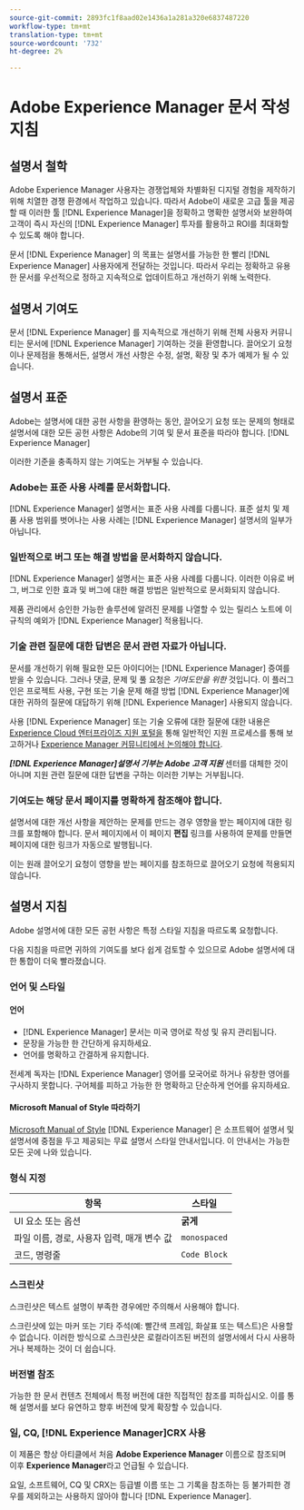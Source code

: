 ```yaml
---
source-git-commit: 2893fc1f8aad02e1436a1a281a320e6837487220
workflow-type: tm+mt
translation-type: tm+mt
source-wordcount: '732'
ht-degree: 2%

---
```

# Adobe Experience Manager 문서 작성 지침

## 설명서 철학

Adobe Experience Manager 사용자는 경쟁업체와 차별화된 디지털 경험을 제작하기 위해 치열한 경쟁 환경에서 작업하고 있습니다. 따라서 Adobe이 새로운 고급 툴을 제공할 때 이러한 툴 [!DNL Experience Manager]을 정확하고 명확한 설명서와 보완하여 고객이 즉시 자신의 [!DNL Experience Manager] 투자를 활용하고 ROI를 최대화할 수 있도록 해야 합니다.

문서 [!DNL Experience Manager] 의 목표는 설명서를 가능한 한 빨리 [!DNL Experience Manager] 사용자에게 전달하는 것입니다. 따라서 우리는 정확하고 유용한 문서를 우선적으로 정하고 지속적으로 업데이트하고 개선하기 위해 노력한다.

## 설명서 기여도

문서 [!DNL Experience Manager] 를 지속적으로 개선하기 위해 전체 사용자 커뮤니티는 문서에 [!DNL Experience Manager] 기여하는 것을 환영합니다. 끌어오기 요청이나 문제점을 통해서든, 설명서 개선 사항은 수정, 설명, 확장 및 추가 예제가 될 수 있습니다.

## 설명서 표준

Adobe는 설명서에 대한 공헌 사항을 환영하는 동안, 끌어오기 요청 또는 문제의 형태로 설명서에 대한 모든 공헌 사항은 Adobe의 기여 및 문서 표준을 따라야 합니다. [!DNL Experience Manager]

이러한 기준을 충족하지 않는 기여도는 거부될 수 있습니다.

### Adobe는 표준 사용 사례를 문서화합니다.

[!DNL Experience Manager] 설명서는 표준 사용 사례를 다룹니다. 표준 설치 및 제품 사용 범위를 벗어나는 사용 사례는 [!DNL Experience Manager] 설명서의 일부가 아닙니다.

### 일반적으로 버그 또는 해결 방법을 문서화하지 않습니다.

[!DNL Experience Manager] 설명서는 표준 사용 사례를 다룹니다. 이러한 이유로 버그, 버그로 인한 효과 및 버그에 대한 해결 방법은 일반적으로 문서화되지 않습니다.

제품 관리에서 승인한 가능한 솔루션에 알려진 문제를 나열할 수 있는 릴리스 노트에 이 규칙의 예외가 [!DNL Experience Manager] 적용됩니다.

### 기술 관련 질문에 대한 답변은 문서 관련 자료가 아닙니다.

문서를 개선하기 위해 필요한 모든 아이디어는 [!DNL Experience Manager] 증여를 받을 수 있습니다. 그러나 댓글, 문제 및 풀 요청은 *기여도만을 위한* 것입니다. 이 플러그인은 프로젝트 사용, 구현 또는 기술 문제 해결 방법 [!DNL Experience Manager]에 대한 귀하의 질문에 대답하기 위해 [!DNL Experience Manager] 사용되지 않습니다.

사용 [!DNL Experience Manager] 또는 기술 오류에 대한 질문에 대한 내용은 [Experience Cloud 엔터프라이즈 지원 포털을](https://helpx.adobe.com/kr/contact/enterprise-support.ec.html) 통해 일반적인 지원 프로세스를 통해 보고하거나 [Experience Manager 커뮤니티에서 논의해야 합니다](https://forums.adobe.com/community/experience-cloud/marketing-cloud/experience-manager).

***[!DNL Experience Manager]설명서 기부는 Adobe 고객 지원*** 센터를 대체한 것이 아니며 지원 관련 질문에 대한 답변을 구하는 이러한 기부는 거부됩니다.

### 기여도는 해당 문서 페이지를 명확하게 참조해야 합니다.

설명서에 대한 개선 사항을 제안하는 문제를 만드는 경우 영향을 받는 페이지에 대한 링크를 포함해야 합니다. 문서 페이지에서 이 페이지 **편집** 링크를 사용하여 문제를 만들면 페이지에 대한 링크가 자동으로 발행됩니다.

이는 원래 끌어오기 요청이 영향을 받는 페이지를 참조하므로 끌어오기 요청에 적용되지 않습니다.

## 설명서 지침

Adobe 설명서에 대한 모든 공헌 사항은 특정 스타일 지침을 따르도록 요청합니다.

다음 지침을 따르면 귀하의 기여도를 보다 쉽게 검토할 수 있으므로 Adobe 설명서에 대한 통합이 더욱 빨라졌습니다.

### 언어 및 스타일

#### 언어

* [!DNL Experience Manager] 문서는 미국 영어로 작성 및 유지 관리됩니다.
* 문장을 가능한 한 간단하게 유지하세요.
* 언어를 명확하고 간결하게 유지합니다.

전세계 독자는 [!DNL Experience Manager] 영어를 모국어로 하거나 유창한 영어를 구사하지 못합니다. 구어체를 피하고 가능한 한 명확하고 단순하게 언어를 유지하세요.

#### Microsoft Manual of Style 따라하기

[Microsoft Manual of Style](https://docs.microsoft.com/en-us/style-guide/welcome/) [!DNL Experience Manager] 은 소프트웨어 설명서 및 설명서에 중점을 두고 제공되는 무료 설명서 스타일 안내서입니다. 이 안내서는 가능한 모든 곳에 나와 있습니다.

### 형식 지정

| 항목 | 스타일 |
|---|---|
| UI 요소 또는 옵션 | **굵게** |
| 파일 이름, 경로, 사용자 입력, 매개 변수 값 | `monospaced` |
| 코드, 명령줄 | ```Code Block``` |

### 스크린샷

스크린샷은 텍스트 설명이 부족한 경우에만 주의해서 사용해야 합니다.

스크린샷에 있는 마커 또는 기타 주석(예: 빨간색 프레임, 화살표 또는 텍스트)은 사용할 수 없습니다. 이러한 방식으로 스크린샷은 로컬라이즈된 버전의 설명서에서 다시 사용하거나 복제하는 것이 더 쉽습니다.

### 버전별 참조

가능한 한 문서 컨텐츠 전체에서 특정 버전에 대한 직접적인 참조를 피하십시오. 이를 통해 설명서를 보다 유연하고 향후 버전에 맞게 확장할 수 있습니다.

### 일, CQ, [!DNL Experience Manager]CRX 사용

이 제품은 항상 아티클에서 처음 **Adobe Experience Manager** 이름으로 참조되며 이후 **Experience Manager**&#x200B;라고 언급될 수 있습니다.

요일, 소프트웨어, CQ 및 CRX는 등급별 이름 또는 그 기록을 참조하는 등 불가피한 경우를 제외하고는 사용하지 않아야 합니다 [!DNL Experience Manager].